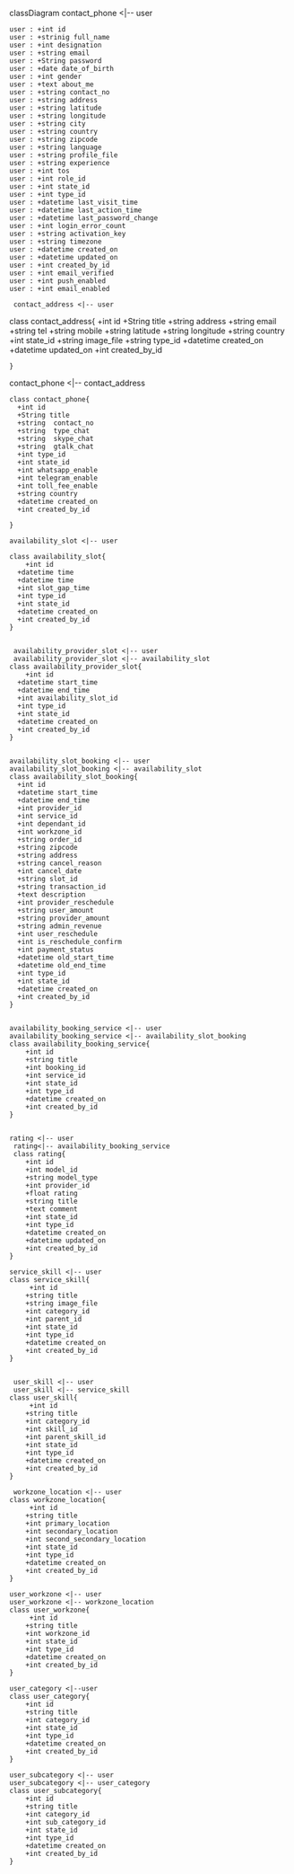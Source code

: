 classDiagram
    contact_phone <|-- user

    user : +int id
    user : +strinig full_name
    user : +int designation
    user : +string email
    user : +String password
    user : +date date_of_birth
    user : +int gender
    user : +text about_me
    user : +string contact_no
    user : +string address
    user : +string latitude
    user : +string longitude
    user : +string city
    user : +string country
    user : +string zipcode
    user : +string language
    user : +string profile_file
    user : +string experience
    user : +int tos
    user : +int role_id
    user : +int state_id
    user : +int type_id
    user : +datetime last_visit_time 
    user : +datetime last_action_time
    user : +datetime last_password_change
    user : +int login_error_count
    user : +string activation_key
    user : +string timezone
    user : +datetime created_on
    user : +datetime updated_on
    user : +int created_by_id
    user : +int email_verified
    user : +int push_enabled
    user : +int email_enabled 
    
     contact_address <|-- user
 class contact_address{
      +int id
      +String title
      +string  address
      +string  email
      +string  tel
      +string  mobile
      +string latitude
      +string longitude
      +string country
      +int state_id
      +string image_file
      +string type_id
      +datetime created_on
      +datetime updated_on
      +int created_by_id
     
    }
 contact_phone <|-- contact_address

    class contact_phone{
      +int id
      +String title
      +string  contact_no
      +string  type_chat
      +string  skype_chat
      +string  gtalk_chat
      +int type_id
      +int state_id
      +int whatsapp_enable
      +int telegram_enable
      +int toll_fee_enable
      +string country
      +datetime created_on
      +int created_by_id
     
    }

    availability_slot <|-- user

    class availability_slot{
        +int id
      +datetime time
      +datetime time
      +int slot_gap_time
      +int type_id
      +int state_id
      +datetime created_on
      +int created_by_id 
    }


     availability_provider_slot <|-- user
     availability_provider_slot <|-- availability_slot
    class availability_provider_slot{
        +int id
      +datetime start_time
      +datetime end_time
      +int availability_slot_id
      +int type_id
      +int state_id
      +datetime created_on
      +int created_by_id 
    }


    availability_slot_booking <|-- user
    availability_slot_booking <|-- availability_slot
    class availability_slot_booking{
      +int id
      +datetime start_time
      +datetime end_time
      +int provider_id
      +int service_id
      +int dependant_id
      +int workzone_id
      +string order_id
      +string zipcode
      +string address
      +string cancel_reason
      +int cancel_date
      +string slot_id
      +string transaction_id
      +text description
      +int provider_reschedule
      +string user_amount
      +string provider_amount
      +string admin_revenue
      +int user_reschedule
      +int is_reschedule_confirm
      +int payment_status
      +datetime old_start_time
      +datetime old_end_time
      +int type_id
      +int state_id
      +datetime created_on
      +int created_by_id 
    }


    availability_booking_service <|-- user
    availability_booking_service <|-- availability_slot_booking
    class availability_booking_service{
        +int id
        +string title
        +int booking_id
        +int service_id
        +int state_id
        +int type_id
        +datetime created_on
        +int created_by_id
    }


    rating <|-- user
     rating<|-- availability_booking_service
     class rating{
        +int id
        +int model_id
        +string model_type
        +int provider_id
        +float rating
        +string title
        +text comment
        +int state_id
        +int type_id
        +datetime created_on
        +datetime updated_on
        +int created_by_id
    }

    service_skill <|-- user
    class service_skill{
         +int id
        +string title
        +string image_file
        +int category_id 
        +int parent_id 
        +int state_id
        +int type_id
        +datetime created_on
        +int created_by_id 
    }


     user_skill <|-- user
     user_skill <|-- service_skill
    class user_skill{
         +int id
        +string title
        +int category_id 
        +int skill_id 
        +int parent_skill_id 
        +int state_id
        +int type_id
        +datetime created_on
        +int created_by_id 
    }

     workzone_location <|-- user
    class workzone_location{
         +int id
        +string title
        +int primary_location 
        +int secondary_location 
        +int second_secondary_location 
        +int state_id
        +int type_id
        +datetime created_on
        +int created_by_id 
    }

    user_workzone <|-- user
    user_workzone <|-- workzone_location
    class user_workzone{
         +int id
        +string title
        +int workzone_id 
        +int state_id
        +int type_id
        +datetime created_on
        +int created_by_id 
    }

    user_category <|--user
    class user_category{
        +int id
        +string title
        +int category_id
        +int state_id
        +int type_id
        +datetime created_on
        +int created_by_id 
    }

    user_subcategory <|-- user
    user_subcategory <|-- user_category
    class user_subcategory{
        +int id
        +string title
        +int category_id
        +int sub_category_id
        +int state_id
        +int type_id
        +datetime created_on
        +int created_by_id 
    }